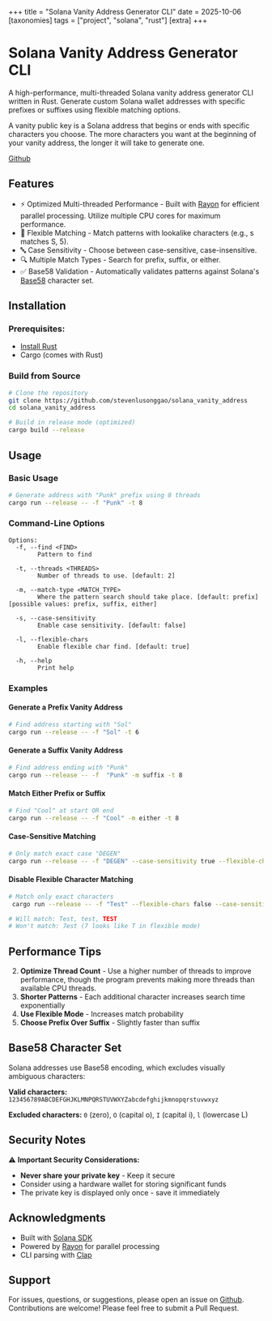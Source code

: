 +++
title = "Solana Vanity Address Generator CLI"
date = 2025-10-06
[taxonomies]
tags =  ["project", "solana", "rust"]
[extra]
+++

# Solana Vanity Address Generator CLI

A high-performance, multi-threaded Solana vanity address generator CLI written in Rust. Generate custom Solana wallet addresses with specific prefixes or suffixes using flexible matching options.

A vanity public key is a Solana address that begins or ends with specific characters you choose. The more characters you want at the beginning of your vanity address, the longer it will take to generate one.

[Github](https://github.com/stevenlusonggao/solana_vanity_address)

## Features

- ⚡ Optimized Multi-threaded Performance - Built with [Rayon](https://docs.rs/rayon/latest/rayon/) for efficient parallel processing. Utilize multiple CPU cores for maximum performance.
- 🎯 Flexible Matching - Match patterns with lookalike characters (e.g., s matches S, 5).
- 🔤 Case Sensitivity - Choose between case-sensitive, case-insensitive. 
- 🔍 Multiple Match Types - Search for prefix, suffix, or either.
- ✅ Base58 Validation - Automatically validates patterns against Solana's [Base58](https://digitalbazaar.github.io/base58-spec/) character set.

## Installation

### Prerequisites:

- [Install Rust](https://rust-lang.org/tools/install/)
- Cargo (comes with Rust)

### Build from Source

```bash
# Clone the repository
git clone https://github.com/stevenlusonggao/solana_vanity_address
cd solana_vanity_address

# Build in release mode (optimized)
cargo build --release
```

## Usage

### Basic Usage

```bash
# Generate address with "Punk" prefix using 8 threads
cargo run --release -- -f "Punk" -t 8
```

### Command-Line Options

```
Options:
  -f, --find <FIND>
        Pattern to find 

  -t, --threads <THREADS>
        Number of threads to use. [default: 2]     

  -m, --match-type <MATCH_TYPE>
        Where the pattern search should take place. [default: prefix] [possible values: prefix, suffix, either]

  -s, --case-sensitivity 
        Enable case sensitivity. [default: false]

  -l, --flexible-chars
        Enable flexible char find. [default: true]        

  -h, --help                     
        Print help
```

### Examples

#### Generate a Prefix Vanity Address

```bash
# Find address starting with "Sol"
cargo run --release -- -f "Sol" -t 6
```

#### Generate a Suffix Vanity Address

```bash
# Find address ending with "Punk"
cargo run --release -- -f  "Punk" -m suffix -t 8
```

#### Match Either Prefix or Suffix

```bash
# Find "Cool" at start OR end
cargo run --release -- -f "Cool" -m either -t 8
```

#### Case-Sensitive Matching

```bash
# Only match exact case "DEGEN"
cargo run --release -- -f "DEGEN" --case-sensitivity true --flexible-chars false -t 8
```

#### Disable Flexible Character Matching

```bash
# Match only exact characters
 cargo run --release -- -f "Test" --flexible-chars false --case-sensitivity false -t 8

# Will match: Test, test, TEST
# Won't match: 7est (7 looks like T in flexible mode)
```

## Performance Tips

2. **Optimize Thread Count** - Use a higher number of threads to improve performance, though the program prevents making more threads than available CPU threads.
3. **Shorter Patterns** - Each additional character increases search time exponentially
4. **Use Flexible Mode** - Increases match probability
5. **Choose Prefix Over Suffix** - Slightly faster than suffix

## Base58 Character Set

Solana addresses use Base58 encoding, which excludes visually ambiguous characters:

**Valid characters:** `123456789ABCDEFGHJKLMNPQRSTUVWXYZabcdefghijkmnopqrstuvwxyz`

**Excluded characters:** `0` (zero), `O` (capital o), `I` (capital i), `l` (lowercase L)

## Security Notes

⚠️ **Important Security Considerations:**

- **Never share your private key** - Keep it secure
- Consider using a hardware wallet for storing significant funds
- The private key is displayed only once - save it immediately

## Acknowledgments

- Built with [Solana SDK](https://docs.solana.com/developing/clients/rust-api)
- Powered by [Rayon](https://github.com/rayon-rs/rayon) for parallel processing
- CLI parsing with [Clap](https://github.com/clap-rs/clap)

## Support

For issues, questions, or suggestions, please open an issue on [Github](https://github.com/stevenlusonggao/solana_vanity_address). Contributions are welcome! Please feel free to submit a Pull Request.

